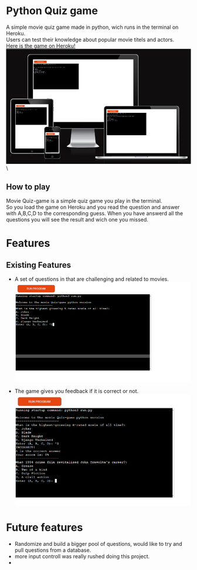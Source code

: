 # Python Quiz game 

A simple movie quiz game made in python, wich runs in the terminal on Heroku.\
Users can test their knowledge about popular movie titels and actors. \
[Here is the game on Heroku!](https://python-quiz-game-liskarn.herokuapp.com/)\
![picture of the app onn am i responsive website!](/assets/images/am_i_responsive.png)\

## How to play 

Movie Quiz-game is a simple quiz game you play in the terminal.\
So you load the game on Heroku and you read the question and answer\
with A,B,C,D to the corresponding guess. When you have answerd all the\
questions you will see the result and wich one you missed.

# Features 

## Existing Features

- A set of questions in that are challenging and related to movies.\
![Picture of the landing screen for the game](/assets/images/landing_screen.png)

- The game gives you feedback if it is correct or not.\
![picture of incorrect answer](/assets/images/incorrect.png)
# Future features
- Randomize and build a bigger pool of questions, would like to try and pull questions from a database.
- more input controll was really rushed doing this project.
- 
